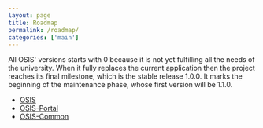 ```yaml
---
layout: page
title: Roadmap
permalink: /roadmap/
categories: ['main']
---
```


All OSIS' versions starts with 0 because it is not yet fulfilling all the needs
of the university. When it fully replaces the current application then the
project reaches its final milestone, which is the stable release 1.0.0. It marks
the beginning of the maintenance phase, whose first version will be 1.1.0.

- [OSIS](roadmap/osis/)
- [OSIS-Portal](roadmap/osis_portal/)
- [OSIS-Common](roadmap/osis_common/)
